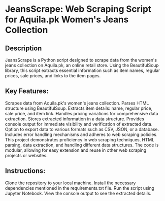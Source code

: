 # JeansScrape: Web Scraping Script for Aquila.pk Women's Jeans Collection
## Description
JeansScrape is a Python script designed to scrape data from the women's jeans collection on Aquila.pk, an online retail store. Using the BeautifulSoup library, this script extracts essential information such as item names, regular prices, sale prices, and links to the item pages.
## Key Features:
Scrapes data from Aquila.pk's women's jeans collection.
Parses HTML structure using BeautifulSoup.
Extracts item details: name, regular price, sale price, and item link.
Handles pricing variations for comprehensive data extraction.
Stores extracted information in a data structure.
Provides console output for immediate visibility and verification of extracted data.
Option to export data to various formats such as CSV, JSON, or a database.
Includes error handling mechanisms and adheres to web scraping policies.
This project demonstrates proficiency in web scraping techniques, HTML parsing, data extraction, and handling different data structures.
The code is modular, allowing for easy extension and reuse in other web scraping projects or websites.
## Instructions:
Clone the repository to your local machine.
Install the necessary dependencies mentioned in the requirements.txt file.
Run the script using Jupyter Notebook.
View the console output to see the extracted details.
